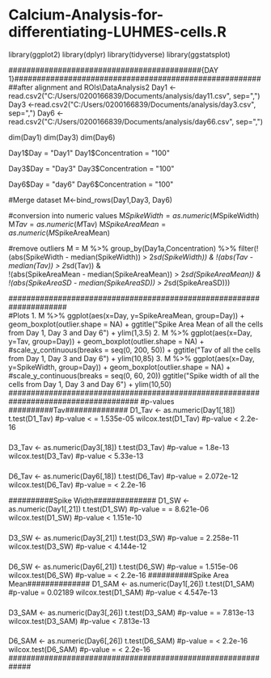 # Calcium-Analysis-for-differentiating-LUHMES-cells.R

library(ggplot2)
library(dplyr)
library(tidyverse)
library(ggstatsplot)


###########################################{DAY 1}#######################################################
##after alignment and ROIs\DataAnalysis2
Day1 <-read.csv2("C:/Users/0200166839/Documents/analysis/day11.csv", sep=",")
Day3 <-read.csv2("C:/Users/0200166839/Documents/analysis/day3.csv", sep=",")
Day6 <-read.csv2("C:/Users/0200166839/Documents/analysis/day66.csv", sep=",")

dim(Day1)
dim(Day3)
dim(Day6)



Day1$Day = "Day1"
Day1$Concentration = "100"



Day3$Day = "Day3"
Day3$Concentration = "100"


Day6$Day = "day6"
Day6$Concentration = "100"




#Merge dataset
M<-bind_rows(Day1,Day3, Day6)



#conversion into numeric values
M$SpikeWidth = as.numeric(M$SpikeWidth)
M$Tav = as.numeric(M$Tav)
M$SpikeAreaMean = as.numeric(M$SpikeAreaMean)

#remove outliers
M = M %>%
  group_by(Day1a,Concentration) %>%
  filter(!(abs(SpikeWidth - median(SpikeWidth)) > 2*sd(SpikeWidth)) &
           !(abs(Tav - median(Tav)) > 2*sd(Tav)) &  
           !(abs(SpikeAreaMean - median(SpikeAreaMean)) > 2*sd(SpikeAreaMean)) &
           !(abs(SpikeAreaSD - median(SpikeAreaSD)) > 2*sd(SpikeAreaSD))) 



#####################################################################  
#Plots
1. 
M %>%
  ggplot(aes(x=Day, y=SpikeAreaMean, group=Day)) + 
  geom_boxplot(outlier.shape = NA) +
  ggtitle("Spike Area Mean of all the cells from Day 1, Day 3 and Day 6") +
  ylim(1,3.5)
2. 
M %>%
  ggplot(aes(x=Day, y=Tav, group=Day)) + 
  geom_boxplot(outlier.shape = NA) +
  #scale_y_continuous(breaks = seq(0, 200, 50)) +
  ggtitle("Tav of all the cells from Day 1, Day 3 and Day 6") +
  ylim(10,85)
3. 
M %>%
  ggplot(aes(x=Day, y=SpikeWidth, group=Day)) + 
  geom_boxplot(outlier.shape = NA) +
  #scale_y_continuous(breaks = seq(0, 60, 20)) 
  ggtitle("Spike width of all the cells from Day 1, Day 3 and Day 6") +
  ylim(10,50)
#####################################################################################
#p-values
##########Tav##############
D1_Tav <- as.numeric(Day1[,18])
t.test(D1_Tav)
#p-value < = 1.535e-05
wilcox.test(D1_Tav)
#p-value < 2.2e-16
###
D3_Tav <- as.numeric(Day3[,18])
t.test(D3_Tav)
#p-value = 1.8e-13
wilcox.test(D3_Tav)
#p-value < 5.33e-13
###
D6_Tav <- as.numeric(Day6[,18])
t.test(D6_Tav)
#p-value = 2.072e-12
wilcox.test(D6_Tav)
#p-value = < 2.2e-16

##########Spike Width##############
D1_SW <- as.numeric(Day1[,21])
t.test(D1_SW)
#p-value = = 8.621e-06
wilcox.test(D1_SW)
#p-value < 1.151e-10
###
D3_SW <- as.numeric(Day3[,21])
t.test(D3_SW)
#p-value = 2.258e-11
wilcox.test(D3_SW)
#p-value < 4.144e-12
###
D6_SW <- as.numeric(Day6[,21])
t.test(D6_SW)
#p-value = 1.515e-06
wilcox.test(D6_SW)
#p-value = < 2.2e-16
##########Spike Area Mean##############
D1_SAM <- as.numeric(Day1[,26])
t.test(D1_SAM)
#p-value = 0.02189
wilcox.test(D1_SAM)
#p-value <  4.547e-13
###
D3_SAM <- as.numeric(Day3[,26])
t.test(D3_SAM)
#p-value = = 7.813e-13
wilcox.test(D3_SAM)
#p-value < 7.813e-13
###
D6_SAM <- as.numeric(Day6[,26])
t.test(D6_SAM)
#p-value = < 2.2e-16
wilcox.test(D6_SAM)
#p-value = < 2.2e-16
#############################################################


